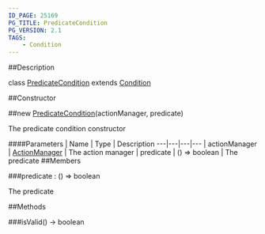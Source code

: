 ```yaml
---
ID_PAGE: 25169
PG_TITLE: PredicateCondition
PG_VERSION: 2.1
TAGS:
    - Condition
---
```

##Description

class [PredicateCondition](/classes/2.2/PredicateCondition) extends [Condition](/classes/2.2/Condition)



##Constructor

##new [PredicateCondition](/classes/2.2/PredicateCondition)(actionManager, predicate)

The predicate condition constructor

####Parameters
 | Name | Type | Description
---|---|---|---
 | actionManager | [ActionManager](/classes/2.2/ActionManager) |  The action manager
 | predicate | () =&gt; boolean |  The predicate
##Members

###predicate : () =&gt; boolean

The predicate

##Methods

###isValid() &rarr; boolean


